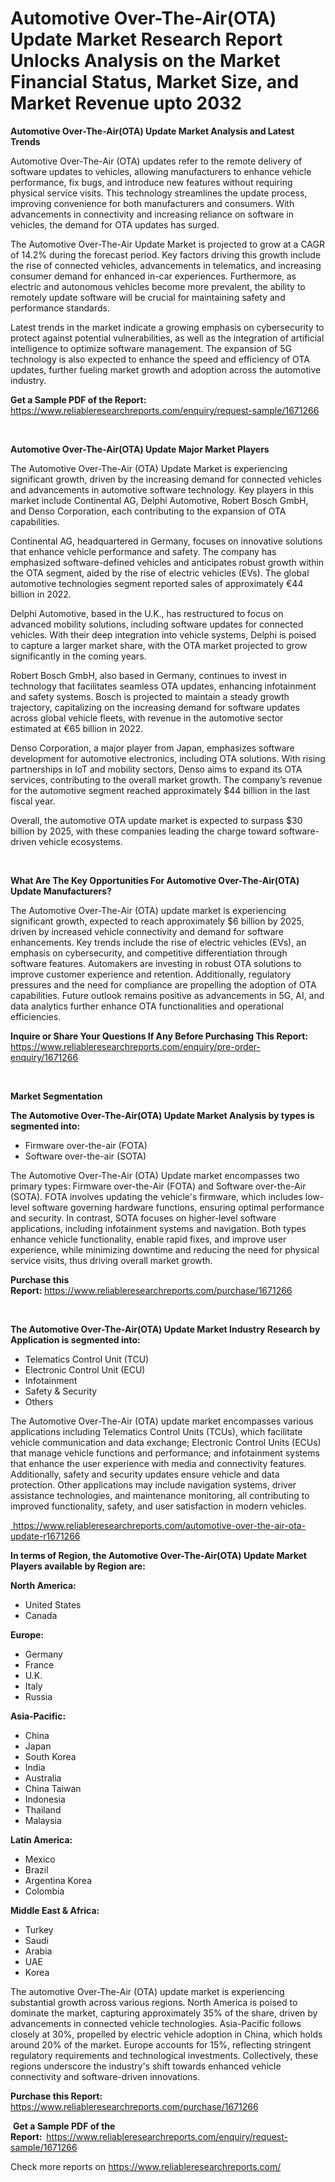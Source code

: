 <p><h1>Automotive Over-The-Air(OTA) Update Market Research Report Unlocks Analysis on the Market Financial Status, Market Size, and Market Revenue upto 2032</h1></p><p><strong>Automotive Over-The-Air(OTA) Update Market Analysis and Latest Trends</strong></p>
<p><p>Automotive Over-The-Air (OTA) updates refer to the remote delivery of software updates to vehicles, allowing manufacturers to enhance vehicle performance, fix bugs, and introduce new features without requiring physical service visits. This technology streamlines the update process, improving convenience for both manufacturers and consumers. With advancements in connectivity and increasing reliance on software in vehicles, the demand for OTA updates has surged.</p><p>The Automotive Over-The-Air Update Market is projected to grow at a CAGR of 14.2% during the forecast period. Key factors driving this growth include the rise of connected vehicles, advancements in telematics, and increasing consumer demand for enhanced in-car experiences. Furthermore, as electric and autonomous vehicles become more prevalent, the ability to remotely update software will be crucial for maintaining safety and performance standards.</p><p>Latest trends in the market indicate a growing emphasis on cybersecurity to protect against potential vulnerabilities, as well as the integration of artificial intelligence to optimize software management. The expansion of 5G technology is also expected to enhance the speed and efficiency of OTA updates, further fueling market growth and adoption across the automotive industry.</p></p>
<p><strong>Get a Sample PDF of the Report:&nbsp;</strong> <a href="https://www.reliableresearchreports.com/enquiry/request-sample/1671266?utm_campaign=3027&utm_medium=2&utm_source=Github&utm_content=ia&utm_term=25032025&utm_id=automotive-over-the-airota-update">https://www.reliableresearchreports.com/enquiry/request-sample/1671266</a></p>
<p>&nbsp;</p>
<p><strong>Automotive Over-The-Air(OTA) Update Major Market Players</strong></p>
<p><p>The Automotive Over-The-Air (OTA) Update Market is experiencing significant growth, driven by the increasing demand for connected vehicles and advancements in automotive software technology. Key players in this market include Continental AG, Delphi Automotive, Robert Bosch GmbH, and Denso Corporation, each contributing to the expansion of OTA capabilities.</p><p>Continental AG, headquartered in Germany, focuses on innovative solutions that enhance vehicle performance and safety. The company has emphasized software-defined vehicles and anticipates robust growth within the OTA segment, aided by the rise of electric vehicles (EVs). The global automotive technologies segment reported sales of approximately €44 billion in 2022.</p><p>Delphi Automotive, based in the U.K., has restructured to focus on advanced mobility solutions, including software updates for connected vehicles. With their deep integration into vehicle systems, Delphi is poised to capture a larger market share, with the OTA market projected to grow significantly in the coming years.</p><p>Robert Bosch GmbH, also based in Germany, continues to invest in technology that facilitates seamless OTA updates, enhancing infotainment and safety systems. Bosch is projected to maintain a steady growth trajectory, capitalizing on the increasing demand for software updates across global vehicle fleets, with revenue in the automotive sector estimated at €65 billion in 2022.</p><p>Denso Corporation, a major player from Japan, emphasizes software development for automotive electronics, including OTA solutions. With rising partnerships in IoT and mobility sectors, Denso aims to expand its OTA services, contributing to the overall market growth. The company’s revenue for the automotive segment reached approximately $44 billion in the last fiscal year.</p><p>Overall, the automotive OTA update market is expected to surpass $30 billion by 2025, with these companies leading the charge toward software-driven vehicle ecosystems.</p></p>
<p>&nbsp;</p>
<p><strong>What Are The Key Opportunities For Automotive Over-The-Air(OTA) Update Manufacturers?</strong></p>
<p><p>The Automotive Over-The-Air (OTA) update market is experiencing significant growth, expected to reach approximately $6 billion by 2025, driven by increased vehicle connectivity and demand for software enhancements. Key trends include the rise of electric vehicles (EVs), an emphasis on cybersecurity, and competitive differentiation through software features. Automakers are investing in robust OTA solutions to improve customer experience and retention. Additionally, regulatory pressures and the need for compliance are propelling the adoption of OTA capabilities. Future outlook remains positive as advancements in 5G, AI, and data analytics further enhance OTA functionalities and operational efficiencies.</p></p>
<p><strong>Inquire or Share Your Questions If Any Before Purchasing This Report:</strong> <a href="https://www.reliableresearchreports.com/enquiry/pre-order-enquiry/1671266?utm_campaign=3027&utm_medium=2&utm_source=Github&utm_content=ia&utm_term=25032025&utm_id=automotive-over-the-airota-update">https://www.reliableresearchreports.com/enquiry/pre-order-enquiry/1671266</a></p>
<p>&nbsp;</p>
<p><strong>Market Segmentation</strong></p>
<p><strong>The Automotive Over-The-Air(OTA) Update Market Analysis by types is segmented into:</strong></p>
<p><ul><li>Firmware over-the-air (FOTA)</li><li>Software over-the-air (SOTA)</li></ul></p>
<p><p>The Automotive Over-The-Air (OTA) Update market encompasses two primary types: Firmware over-the-Air (FOTA) and Software over-the-Air (SOTA). FOTA involves updating the vehicle's firmware, which includes low-level software governing hardware functions, ensuring optimal performance and security. In contrast, SOTA focuses on higher-level software applications, including infotainment systems and navigation. Both types enhance vehicle functionality, enable rapid fixes, and improve user experience, while minimizing downtime and reducing the need for physical service visits, thus driving overall market growth.</p></p>
<p><strong>Purchase this Report:&nbsp;</strong><a href="https://www.reliableresearchreports.com/purchase/1671266?utm_campaign=3027&utm_medium=2&utm_source=Github&utm_content=ia&utm_term=25032025&utm_id=automotive-over-the-airota-update">https://www.reliableresearchreports.com/purchase/1671266</a></p>
<p>&nbsp;</p>
<p><strong>The Automotive Over-The-Air(OTA) Update Market Industry Research by Application is segmented into:</strong></p>
<p><ul><li>Telematics Control Unit (TCU)</li><li>Electronic Control Unit (ECU)</li><li>Infotainment</li><li>Safety & Security</li><li>Others</li></ul></p>
<p><p>The Automotive Over-The-Air (OTA) update market encompasses various applications including Telematics Control Units (TCUs), which facilitate vehicle communication and data exchange; Electronic Control Units (ECUs) that manage vehicle functions and performance; and infotainment systems that enhance the user experience with media and connectivity features. Additionally, safety and security updates ensure vehicle and data protection. Other applications may include navigation systems, driver assistance technologies, and maintenance monitoring, all contributing to improved functionality, safety, and user satisfaction in modern vehicles.</p></p>
<p><a href="https://www.reliableresearchreports.com/automotive-over-the-air-ota-update-r1671266?utm_campaign=3027&utm_medium=2&utm_source=Github&utm_content=ia&utm_term=25032025&utm_id=automotive-over-the-airota-update">&nbsp;https://www.reliableresearchreports.com/automotive-over-the-air-ota-update-r1671266</a></p>
<p><strong>In terms of Region, the Automotive Over-The-Air(OTA) Update Market Players available by Region are:</strong></p>
<p>
    <p> <strong> North America: </strong>
        <ul>
            <li>United States</li>
            <li>Canada</li>
        </ul>
        </p> 
    <p> <strong> Europe: </strong>
        <ul>
            <li>Germany</li>
            <li>France</li>
            <li>U.K.</li>
            <li>Italy</li>
            <li>Russia</li>
        </ul>
        </p> 
    <p> <strong> Asia-Pacific: </strong>
        <ul>
            <li>China</li>
            <li>Japan</li>
            <li>South Korea</li>
            <li>India</li>
            <li>Australia</li>
            <li>China Taiwan</li>
            <li>Indonesia</li>
            <li>Thailand</li>
            <li>Malaysia</li>
        </ul>
        </p> 
    <p> <strong> Latin America: </strong>
        <ul>
            <li>Mexico</li>
            <li>Brazil</li>
            <li>Argentina Korea</li>
            <li>Colombia</li>
        </ul>
        </p> 
    <p> <strong> Middle East & Africa: </strong>
        <ul>
            <li>Turkey</li>
            <li>Saudi</li>
            <li>Arabia</li>
            <li>UAE</li>
            <li>Korea</li>
        </ul>
    </p>
    </p>
<p><p>The automotive Over-The-Air (OTA) update market is experiencing substantial growth across various regions. North America is poised to dominate the market, capturing approximately 35% of the share, driven by advancements in connected vehicle technologies. Asia-Pacific follows closely at 30%, propelled by electric vehicle adoption in China, which holds around 20% of the market. Europe accounts for 15%, reflecting stringent regulatory requirements and technological investments. Collectively, these regions underscore the industry's shift towards enhanced vehicle connectivity and software-driven innovations.</p></p>
<p><strong>Purchase this Report: </strong><a href="https://www.reliableresearchreports.com/purchase/1671266?utm_campaign=3027&utm_medium=2&utm_source=Github&utm_content=ia&utm_term=25032025&utm_id=automotive-over-the-airota-update">https://www.reliableresearchreports.com/purchase/1671266</a></p>
<p>&nbsp;<strong>Get a Sample PDF of the Report:&nbsp;&nbsp;</strong><a href="https://www.reliableresearchreports.com/enquiry/request-sample/1671266?utm_campaign=3027&utm_medium=2&utm_source=Github&utm_content=ia&utm_term=25032025&utm_id=automotive-over-the-airota-update">https://www.reliableresearchreports.com/enquiry/request-sample/1671266</a></p>
<p><strong></strong></p>
<p>Check more reports on <a href="https://www.reliableresearchreports.com/?utm_campaign=3027&utm_medium=2&utm_source=Github&utm_content=ia&utm_term=25032025&utm_id=automotive-over-the-airota-update">https://www.reliableresearchreports.com/</a></p>